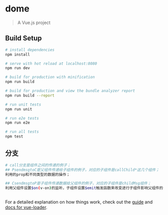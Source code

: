 # dome

> A Vue.js project

## Build Setup

``` bash
# install dependencies
npm install

# serve with hot reload at localhost:8080
npm run dev

# build for production with minification
npm run build

# build for production and view the bundle analyzer report
npm run build --report

# run unit tests
npm run unit

# run e2e tests
npm run e2e

# run all tests
npm test
```


## 分支

``` bash
# call分支是组件之间的传递的例子；
## PsendmsgtoC是父组件传递给子组件的例子，对应的子组件是callChild*这几个组件；
利用的prop和不同类型的数据的操作；

## CsendmsgtoP是子组件传递数据给父组件的例子，对应的子组件是childMsg组件；
利用父组件设置$on(v-on)的监听，子组件设置$emit触发函数来改变进行子组件影响父组件的操作



```



For a detailed explanation on how things work, check out the [guide](http://vuejs-templates.github.io/webpack/) and [docs for vue-loader](http://vuejs.github.io/vue-loader).
